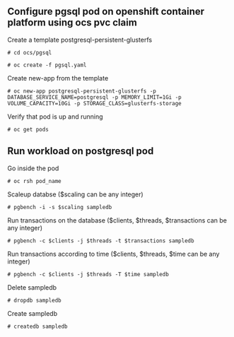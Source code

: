 ## Configure pgsql pod on openshift container platform using ocs pvc claim

Create a template postgresql-persistent-glusterfs
```
# cd ocs/pgsql
```

```
# oc create -f pgsql.yaml
```

Create new-app from the template
```
# oc new-app postgresql-persistent-glusterfs -p DATABASE_SERVICE_NAME=postgresql -p MEMORY_LIMIT=1Gi -p VOLUME_CAPACITY=10Gi -p STORAGE_CLASS=glusterfs-storage
```

Verify that pod is up and running
```
# oc get pods
```

## Run workload on postgresql pod

Go inside the pod
```
# oc rsh pod_name
```

Scaleup databse ($scaling can be any integer)
```
# pgbench -i -s $scaling sampledb
```

Run transactions on the database ($clients, $threads, $transactions can be any integer)
```
# pgbench -c $clients -j $threads -t $transactions sampledb
```

Run transactions according to time ($clients, $threads, $time can be any integer)
```
# pgbench -c $clients -j $threads -T $time sampledb
```

Delete sampledb
```
# dropdb sampledb
```

Create sampledb
```
# createdb sampledb
```
